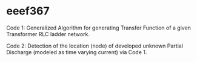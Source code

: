 # eeef367
Code 1: Generalized Algorithm for generating Transfer Function of a given Transformer RLC ladder network.

Code 2: Detection of the location (node) of developed unknown Partial Discharge (modeled as time varying current) via Code 1. 
